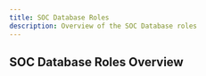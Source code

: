 ```yaml
---
title: SOC Database Roles
description: Overview of the SOC Database roles
---
```


## SOC Database Roles Overview

